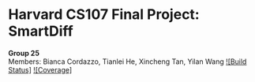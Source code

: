 # Harvard CS107 Final Project: SmartDiff
**Group 25**  
Members: Bianca Cordazzo, Tianlei He, Xincheng Tan, Yilan Wang
[![Build Status]](https://img.shields.io/travis/com/SmartDiff/cs107-FinalProject)
[![Coverage]](https://img.shields.io/codecov/c/gh/SmartDiff/cs107-FinalProject)
